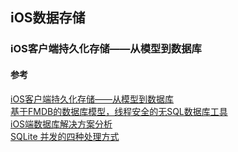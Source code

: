 ## iOS数据存储





###  iOS客户端持久化存储——从模型到数据库


#### 参考
[iOS客户端持久化存储——从模型到数据库](https://blog.csdn.net/show3/article/details/54924713)  
[基于FMDB的数据库模型，线程安全的无SQL数据库工具](https://github.com/TonyJR/TODBModel)  
[iOS端数据库解决方案分析](http://www.cocoachina.com/ios/20161108/18001.html)  
[SQLite 并发的四种处理方式](https://xiaozhuanlan.com/topic/1698752340)
